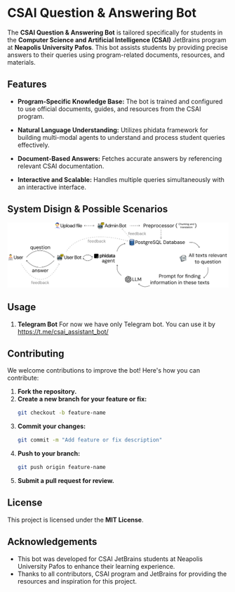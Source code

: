 # CSAI Question & Answering Bot

The **CSAI Question & Answering Bot** is tailored specifically for students in the **Computer Science and Artificial Intelligence (CSAI)** JetBrains program at **Neapolis University Pafos**. This bot assists students by providing precise answers to their queries using program-related documents, resources, and materials.

## Features

- **Program-Specific Knowledge Base:**
  The bot is trained and configured to use official documents, guides, and resources from the CSAI program.

- **Natural Language Understanding:**
  Utilizes phidata framework for building multi-modal agents to understand and process student queries effectively.

- **Document-Based Answers:**
  Fetches accurate answers by referencing relevant CSAI documentation.

- **Interactive and Scalable:**
  Handles multiple queries simultaneously with an interactive interface.

## System Disign & Possible Scenarios
![sсheme.png](src/data/scheme.png)
  
## Usage

1. **Telegram Bot**
   For now we have only Telegram bot. You can use it by https://t.me/csai_assistant_bot/
   
## Contributing

We welcome contributions to improve the bot! Here's how you can contribute:

1. **Fork the repository.**
2. **Create a new branch for your feature or fix:**
   ```bash
   git checkout -b feature-name
   ```
3. **Commit your changes:**
   ```bash
   git commit -m "Add feature or fix description"
   ```
4. **Push to your branch:**
   ```bash
   git push origin feature-name
   ```
5. **Submit a pull request for review.**

## License

This project is licensed under the **MIT License**.

## Acknowledgements

- This bot was developed for CSAI JetBrains students at Neapolis University Pafos to enhance their learning experience.
- Thanks to all contributors, CSAI program and JetBrains for providing the resources and inspiration for this project.
